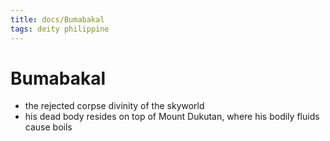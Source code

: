 ```yaml
---
title: docs/Bumabakal
tags: deity philippine
---
```


# Bumabakal
- the rejected corpse divinity of the skyworld
- his dead body resides on top of Mount Dukutan, where his bodily fluids cause boils